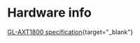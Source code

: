 # Hardware info

[GL-AXT1800 specification](https://www.gl-inet.com/products/gl-axt1800/#specs){target="_blank"}